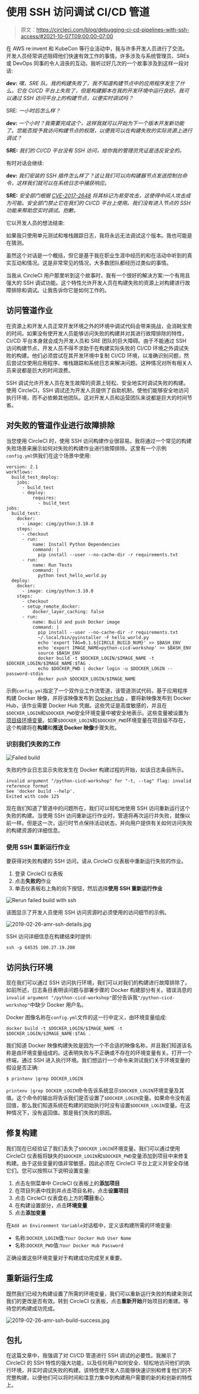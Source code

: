 # 使用 SSH 访问调试 CI/CD 管道

> 原文：<https://circleci.com/blog/debugging-ci-cd-pipelines-with-ssh-access/#2021-10-07T09:00:00-07:00>

在 AWS re:invent 和 KubeCon 等行业活动中，我与许多开发人员进行了交流。开发人员经常讲述阻碍他们快速有效工作的事情。许多涉及与系统管理员、SREs 或 DevOps 同事的令人沮丧的互动。我听过好几次的一个故事涉及到这样一段对话:

**dev:** *嘿，SRE 队。我的构建失败了，我不知道构建节点中的应用程序发生了什么。它在 CI/CD 平台上失败了，但是构建脚本在我的开发环境中运行良好。我可以通过 SSH 访问平台上的构建节点，以便实时调试吗？*

SRE: *一小时后怎么样？*

**dev:** *一个小时？我需要完成这个，这样我就可以开始为下一个版本开发新功能了。您能否授予我访问构建节点的权限，以便我可以在构建失败的实际资源上进行调试？*

**SRE:** *我们的 CI/CD 平台没有 SSH 访问，给你我的管理员凭证是违反安全的。*

有时对话会继续:

**dev:** *我们安装的 SSH 插件怎么样了？这让我们可以向构建器节点发送控制台命令，这样我们就可以在系统日志中捕获响应。*

**SRE:** *安全部门根据 [CVE-2017-2648](https://nvd.nist.gov/vuln/detail/CVE-2017-2648) 将其标记为易受攻击，这使得中间人攻击成为可能。安全部门禁止它在我们的 CI/CD 平台上使用。我们没有进入节点的 SSH 功能来帮助您实时调试。抱歉。*

它以开发人员的想法结束:

如果我只使用单元测试和堆栈跟踪日志，我将永远无法调试这个版本。我也可能是在猜测。

虽然这个对话是一个概括，但它是基于我在职业生涯中经历的和在活动中听到的真实互动和情况。这是非常常见的情况，大多数团队都经历过类似的事情。

当我从 CircleCI 用户那里听到这个故事时，我有一个很好的解决方案:一个有用且强大的 SSH 调试功能。这个特性允许开发人员在构建失败的资源上对构建进行故障排除和调试。让我告诉你它是如何工作的。

## 访问管道作业

在资源上和开发人员正常开发环境之外的环境中调试代码会带来挑战，会消耗宝贵的时间。如果没有使开发人员能够访问失败的构建并对其进行故障排除的特性，CI/CD 平台本身就会成为开发人员和 SRE 团队的巨大障碍。由于不能通过 SSH 访问构建节点，开发人员不得不求助于在构建实际失败的 CI/CD 环境之外调试失败的构建。他们必须尝试在其开发环境中复制 CI/CD 环境，以准确识别问题，然后尝试仅使用应用程序、堆栈跟踪和系统日志来解决问题。这种情况对所有相关人员来说都是巨大的时间浪费。

SSH 调试允许开发人员在发生故障的资源上轻松、安全地实时调试失败的构建。使用 CircleCI，SSH 调试还为开发人员提供了自助机制，使他们能够安全地访问执行环境，而不必依赖其他团队。这对开发人员和运营团队来说都是巨大的时间节省。

## 对失败的管道作业进行故障排除

当您使用 CircleCI 时，使用 SSH 访问构建作业很容易。我将通过一个常见的构建失败场景来展示如何对失败的构建作业进行故障排除。这里有一个示例`config.yml`供我们在这个场景中使用:

```
version: 2.1
workflows:
  build_test_deploy:
    jobs:
      - build_test
      - deploy:
          requires:
            - build_test
jobs:
  build_test:
    docker:
      - image: cimg/python:3.10.0
    steps:
      - checkout
      - run:
          name: Install Python Dependencies
          command: |
            pip install --user --no-cache-dir -r requirements.txt
      - run:
          name: Run Tests
          command: |
            python test_hello_world.py
  deploy:
    docker:
      - image: cimg/python:3.10.0
    steps:
      - checkout
      - setup_remote_docker:
          docker_layer_caching: false
      - run:
          name: Build and push Docker image
          command: |       
            pip install --user --no-cache-dir -r requirements.txt          
            ~/.local/bin/pyinstaller -F hello_world.py
            echo 'export TAG=0.1.${CIRCLE_BUILD_NUM}' >> $BASH_ENV
            echo 'export IMAGE_NAME=python-cicd-workshop' >> $BASH_ENV
            source $BASH_ENV
            docker build -t $DOCKER_LOGIN/$IMAGE_NAME -t $DOCKER_LOGIN/$IMAGE_NAME:$TAG .
            echo $DOCKER_PWD | docker login -u $DOCKER_LOGIN --password-stdin
            docker push $DOCKER_LOGIN/$IMAGE_NAME 
```

示例`config.yml`指定了一个双作业工作流管道，该管道测试代码，基于应用程序构建 Docker 映像，并将该映像发布到 [Docker Hub](https://hub.docker.com) 。要将新映像发布到 Docker Hub，该作业需要 Docker Hub 凭据。这些凭证是高度敏感的，并且在`$DOCKER_LOGIN`和`$DOCKER_PWD`安全环境变量中被安全地表示。这些变量被设置为[项目级环境变量](https://circleci.com/docs/env-vars/#setting-an-environment-variable-in-a-project)。如果`$DOCKER_LOGIN`和`$DOCKER_PWD`环境变量在项目级不存在，这个构建将在**构建**和**推送 Docker 映像**步骤失败。

### 识别我们失败的工作

![Failed build](img/d567f0880be21c3f5d15c1527b651b83.png)

失败的作业日志显示失败发生在 Docker 构建过程的开始，如该日志条目所示。

```
invalid argument "/python-cicd-workshop" for "-t, --tag" flag: invalid reference format
See 'docker build --help'.
Exited with code 125 
```

现在我们知道了管道中的问题所在，我们可以轻松地使用 SSH 访问重新运行这个失败的构建。当使用 SSH 访问重新运行作业时，管道将再次运行并失败，就像以前一样。但是这一次，运行时节点保持活动状态，并向用户提供有关如何访问失败的构建资源的详细信息。

### 使用 SSH 重新运行作业

要获得对失败构建的 SSH 访问，请从 CircleCI 仪表板中重新运行失败的作业。

1.  登录 CircleCI 仪表板
2.  点击**失败的**作业
3.  单击仪表板右上角的向下按钮，然后选择**使用 SSH 重新运行作业**

![Rerun failed build with ssh](img/efdc404c6c6b93ae4eef55805f5fb5e9.png)

该图显示了开发人员使用 SSH 访问资源时必须使用的访问细节的示例。

![2019-02-26-amr-ssh-details.jpg](img/13ca89a2cb98b5ed94e6b11ef8294307.png)

SSH 访问详细信息在构建结束时提供:

```
ssh -p 64535 100.27.19.200 
```

## 访问执行环境

现在我们可以通过 SSH 访问执行环境，我们可以对我们的构建进行故障排除了。如前所述，日志条目表明该问题与部署步骤的 Docker 构建部分有关。错误消息的`invalid argument "/python-cicd-workshop"`部分告诉我`"/python-cicd-workshop"`中缺少 Docker 用户名。

Docker 图像名称在`config.yml`文件的这一行中定义，由环境变量组成:

```
docker build -t $DOCKER_LOGIN/$IMAGE_NAME -t $DOCKER_LOGIN/$IMAGE_NAME:$TAG . 
```

我们知道 Docker 映像构建失败是因为一个不合适的映像名称，并且我们知道该名称是由环境变量组成的。这表明失败与不正确或不存在的环境变量有关。打开一个终端，通过 SSH 进入执行环境。我们想运行一个命令来测试我们关于环境变量的假设是否正确:

```
$ printenv |grep DOCKER_LOGIN 
```

`printenv |grep DOCKER_LOGIN`命令告诉系统显示`$DOCKER_LOGIN`环境变量及其值。这个命令的输出将告诉我们是否设置了`$DOCKER_LOGIN`变量。如果命令没有返回值，那么我们知道系统在构建的初始执行时没有设置`$DOCKER_LOGIN`变量。在这种情况下，没有返回值。那是我们失败的原因。

## 修复构建

我们现在已经验证了我们丢失了`$DOCKER_LOGIN`环境变量。我们可以通过使用 CircleCI 仪表板将缺失的`$DOCKER_LOGIN`和`$DOCKER_PWD`变量添加到项目中来修复构建。由于这些变量的值非常敏感，因此必须在 CircleCI 平台上定义并安全存储它们。您可以按照以下说明设置变量:

1.  点击左侧菜单中 CircleCI 仪表板上的**添加项目**
2.  在项目列表中找到并点击项目名称，点击**设置项目**
3.  点击 CircleCI 仪表盘右上方的**项目**重心
4.  在构建设置部分，点击**环境变量**
5.  点击**添加变量**

在`Add an Environment Variable`对话框中，定义该构建所需的环境变量:

*   名称:`DOCKER_LOGIN`值:`Your Docker Hub User Name`
*   名称:`DOCKER_PWD`值:`Your Docker Hub Password`

正确设置这些环境变量对于构建成功完成至关重要。

## 重新运行生成

既然我们已经为构建设置了所需的环境变量，我们可以重新运行失败的构建来测试我们的更改是否有效。转到 CircleCI 仪表板，点击**重新开始**开始项目的重建。等待您的构建成功完成。

![2019-02-26-amr-ssh-build-success.jpg](img/85999ec34f04441d4f8be76cf18c28a6.png)

## 包扎

在这篇文章中，我强调了对 CI/CD 管道进行 SSH 调试的必要性。我展示了 CircleCI 的 SSH 特性的强大功能，以及任何用户如何安全、轻松地访问他们的执行环境，并实时调试失败的构建。该特性使开发人员能够快速识别和修复他们的不完整构建，以便他们可以将时间和注意力集中到构建用户需要的新的和创新的特性上。